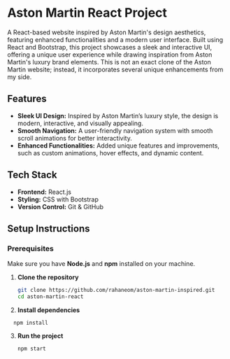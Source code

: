 # Aston Martin React Project

A React-based website inspired by Aston Martin's design aesthetics, featuring enhanced functionalities and a modern user interface. Built using React and Bootstrap, this project showcases a sleek and interactive UI, offering a unique user experience while drawing inspiration from Aston Martin's luxury brand elements. This is not an exact clone of the Aston Martin website; instead, it incorporates several unique enhancements from my side.

## Features

- **Sleek UI Design:** Inspired by Aston Martin’s luxury style, the design is modern, interactive, and visually appealing.
- **Smooth Navigation:** A user-friendly navigation system with smooth scroll animations for better interactivity.
- **Enhanced Functionalities:** Added unique features and improvements, such as custom animations, hover effects, and dynamic content.

## Tech Stack

- **Frontend:** React.js
- **Styling:** CSS with Bootstrap 
- **Version Control:** Git & GitHub

## Setup Instructions

### Prerequisites

Make sure you have **Node.js** and **npm** installed on your machine.

1. **Clone the repository**
   ```bash
   git clone https://github.com/rahaneom/aston-martin-inspired.git
   cd aston-martin-react

2. **Install dependencies**
  ```
    npm install 
   ```
3. **Run the project**
   ```
   npm start
   ```
